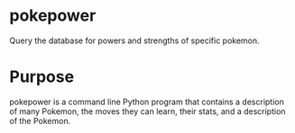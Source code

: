 # pokepower
Query the database for powers and strengths of specific pokemon.

# Purpose
pokepower is a command line Python program that contains a description of many Pokemon, the moves they can learn,
their stats, and a description of the Pokemon.
